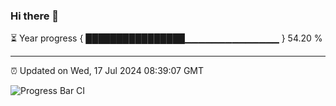 ### Hi there 👋

⏳ Year progress { ████████████████▁▁▁▁▁▁▁▁▁▁▁▁▁▁ } 54.20 %

---

⏰ Updated on Wed, 17 Jul 2024 08:39:07 GMT

![Progress Bar CI](https://github.com/IshwaranRudhara/GIT-ACTION/workflows/Progress%20Bar%20CI/badge.svg)

